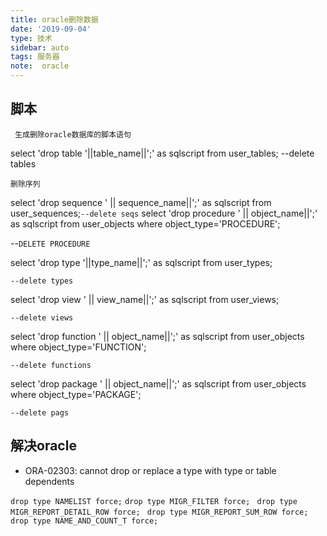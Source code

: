 ```yaml
---
title: oracle删除数据
date: '2019-09-04'
type: 技术
sidebar: auto
tags: 服务器
note:  oracle
---
```


## 脚本

``  生成删除oracle数据库的脚本语句 ``

select 'drop table '||table_name||';' as sqlscript from user_tables; --delete tables

``删除序列``

select 'drop sequence ' || sequence_name||';' as sqlscript from user_sequences;`--delete seqs`
select 'drop procedure ' || object_name||';' as sqlscript from user_objects  where object_type='PROCEDURE'; 

--`DELETE PROCEDURE`

select 'drop type '||type_name||';' as sqlscript from user_types; 

`--delete types`

select 'drop view ' || view_name||';' as sqlscript from user_views;

  `--delete views`

select 'drop function ' || object_name||';' as sqlscript from user_objects  where object_type='FUNCTION';

`--delete functions`

select 'drop package ' || object_name||';' as sqlscript from user_objects  where object_type='PACKAGE';

`--delete pags`
 

## 解决oracle
 - ORA-02303: cannot drop or replace a type with type or table dependents

`` drop type NAMELIST force;
``
``drop type MIGR_FILTER force;
``
``drop type MIGR_REPORT_DETAIL_ROW force;
``
``drop type MIGR_REPORT_SUM_ROW force;
``
`` drop type NAME_AND_COUNT_T force; `` 